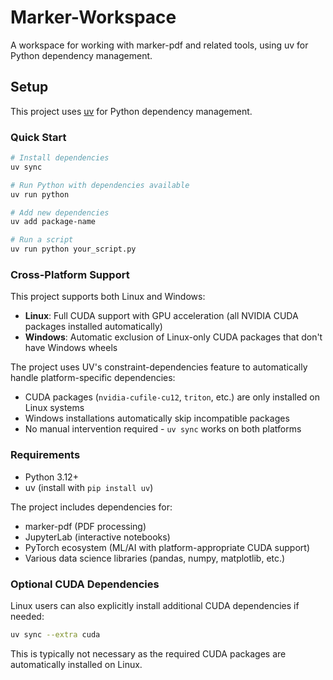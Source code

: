 # Marker-Workspace

A workspace for working with marker-pdf and related tools, using uv for Python dependency management.

## Setup

This project uses [uv](https://docs.astral.sh/uv/) for Python dependency management.

### Quick Start

```bash
# Install dependencies
uv sync

# Run Python with dependencies available
uv run python

# Add new dependencies
uv add package-name

# Run a script
uv run python your_script.py
```

### Cross-Platform Support

This project supports both Linux and Windows:

- **Linux**: Full CUDA support with GPU acceleration (all NVIDIA CUDA packages installed automatically)
- **Windows**: Automatic exclusion of Linux-only CUDA packages that don't have Windows wheels

The project uses UV's constraint-dependencies feature to automatically handle platform-specific dependencies:
- CUDA packages (`nvidia-cufile-cu12`, `triton`, etc.) are only installed on Linux systems
- Windows installations automatically skip incompatible packages
- No manual intervention required - `uv sync` works on both platforms

### Requirements

- Python 3.12+
- uv (install with `pip install uv`)

The project includes dependencies for:
- marker-pdf (PDF processing)
- JupyterLab (interactive notebooks)  
- PyTorch ecosystem (ML/AI with platform-appropriate CUDA support)
- Various data science libraries (pandas, numpy, matplotlib, etc.)

### Optional CUDA Dependencies

Linux users can also explicitly install additional CUDA dependencies if needed:

```bash
uv sync --extra cuda
```

This is typically not necessary as the required CUDA packages are automatically installed on Linux.